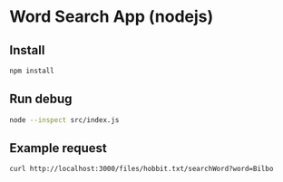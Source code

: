 # Word Search App (nodejs)

## Install

```bash
npm install
```

## Run debug

```bash
node --inspect src/index.js
```

## Example request

```
curl http://localhost:3000/files/hobbit.txt/searchWord?word=Bilbo
```
